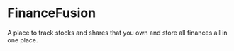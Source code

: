 # FinanceFusion
A place to track stocks and shares that you own and store all finances all in one place.
